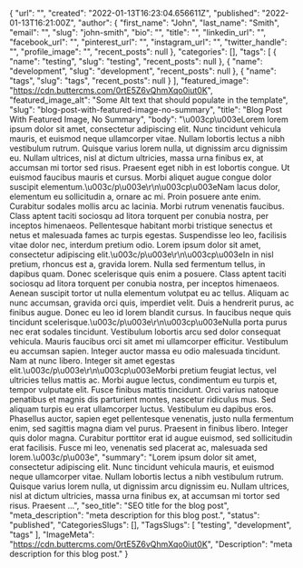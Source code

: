 {
 "url": "",
 "created": "2022-01-13T16:23:04.656611Z",
 "published": "2022-01-13T16:21:00Z",
 "author": {
  "first_name": "John",
  "last_name": "Smith",
  "email": "",
  "slug": "john-smith",
  "bio": "",
  "title": "",
  "linkedin_url": "",
  "facebook_url": "",
  "pinterest_url": "",
  "instagram_url": "",
  "twitter_handle": "",
  "profile_image": "",
  "recent_posts": null
 },
 "categories": [],
 "tags": [
  {
   "name": "testing",
   "slug": "testing",
   "recent_posts": null
  },
  {
   "name": "development",
   "slug": "development",
   "recent_posts": null
  },
  {
   "name": "tags",
   "slug": "tags",
   "recent_posts": null
  }
 ],
 "featured_image": "https://cdn.buttercms.com/0rtE5Z6vQhmXqo0iut0K",
 "featured_image_alt": "Some Alt text that should populate in the template",
 "slug": "blog-post-with-featured-image-no-summary",
 "title": "Blog Post With Featured Image, No Summary",
 "body": "\u003cp\u003eLorem lorem ipsum dolor sit amet, consectetur adipiscing elit. Nunc tincidunt vehicula mauris, et euismod neque ullamcorper vitae. Nullam lobortis lectus a nibh vestibulum rutrum. Quisque varius lorem nulla, ut dignissim arcu dignissim eu. Nullam ultrices, nisl at dictum ultricies, massa urna finibus ex, at accumsan mi tortor sed risus. Praesent eget nibh in est lobortis congue. Ut euismod faucibus mauris et cursus. Morbi aliquet augue congue dolor suscipit elementum.\u003c/p\u003e\r\n\u003cp\u003eNam lacus dolor, elementum eu sollicitudin a, ornare ac mi. Proin posuere ante enim. Curabitur sodales mollis arcu ac lacinia. Morbi rutrum venenatis faucibus. Class aptent taciti sociosqu ad litora torquent per conubia nostra, per inceptos himenaeos. Pellentesque habitant morbi tristique senectus et netus et malesuada fames ac turpis egestas. Suspendisse leo leo, facilisis vitae dolor nec, interdum pretium odio. Lorem ipsum dolor sit amet, consectetur adipiscing elit.\u003c/p\u003e\r\n\u003cp\u003eIn in nisl pretium, rhoncus est a, gravida lorem. Nulla sed fermentum tellus, in dapibus quam. Donec scelerisque quis enim a posuere. Class aptent taciti sociosqu ad litora torquent per conubia nostra, per inceptos himenaeos. Aenean suscipit tortor ut nulla elementum volutpat eu ac tellus. Aliquam ac nunc accumsan, gravida orci quis, imperdiet velit. Duis a hendrerit purus, ac finibus augue. Donec eu leo id lorem blandit cursus. In faucibus neque quis tincidunt scelerisque.\u003c/p\u003e\r\n\u003cp\u003eNulla porta purus nec erat sodales tincidunt. Vestibulum lobortis arcu sed dolor consequat vehicula. Mauris faucibus orci sit amet mi ullamcorper efficitur. Vestibulum eu accumsan sapien. Integer auctor massa eu odio malesuada tincidunt. Nam at nunc libero. Integer sit amet egestas elit.\u003c/p\u003e\r\n\u003cp\u003eMorbi pretium feugiat lectus, vel ultricies tellus mattis ac. Morbi augue lectus, condimentum eu turpis et, tempor vulputate elit. Fusce finibus mattis tincidunt. Orci varius natoque penatibus et magnis dis parturient montes, nascetur ridiculus mus. Sed aliquam turpis eu erat ullamcorper luctus. Vestibulum eu dapibus eros. Phasellus auctor, sapien eget pellentesque venenatis, justo nulla fermentum enim, sed sagittis magna diam vel purus. Praesent in finibus libero. Integer quis dolor magna. Curabitur porttitor erat id augue euismod, sed sollicitudin erat facilisis. Fusce mi leo, venenatis sed placerat ac, malesuada sed lorem.\u003c/p\u003e",
 "summary": "Lorem ipsum dolor sit amet, consectetur adipiscing elit. Nunc tincidunt vehicula mauris, et euismod neque ullamcorper vitae. Nullam lobortis lectus a nibh vestibulum rutrum. Quisque varius lorem nulla, ut dignissim arcu dignissim eu. Nullam ultrices, nisl at dictum ultricies, massa urna finibus ex, at accumsan mi tortor sed risus. Praesent ...",
 "seo_title": "SEO title for the blog post",
 "meta_description": "meta description for this blog post.",
 "status": "published",
 "CategoriesSlugs": [],
 "TagsSlugs": [
  "testing",
  "development",
  "tags"
 ],
 "ImageMeta": "https://cdn.buttercms.com/0rtE5Z6vQhmXqo0iut0K",
 "Description": "meta description for this blog post."
}
